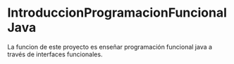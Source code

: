 # IntroduccionProgramacionFuncionalJava

La funcion de este proyecto es enseñar programación funcional java a través de interfaces funcionales.
